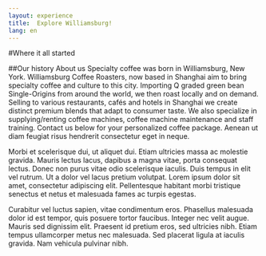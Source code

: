 ```yaml
---
layout: experience
title:  Explore Williamsburg!
lang: en
---
```


#Where it all started

##Our history
About us
Specialty coffee was born in Williamsburg, New York. Williamsburg Coffee Roasters, now based in Shanghai aim to bring specialty coffee and culture to this city. Importing Q graded green bean Single-Origins from around the world, we then roast locally and on demand. 
Selling to various restaurants, cafés and hotels in Shanghai we create distinct premium blends that adapt to consumer taste. We also specialize in supplying/renting coffee machines, coffee machine maintenance and staff training. Contact us below for your personalized coffee package. 
 Aenean ut diam feugiat risus hendrerit consectetur eget in neque.

Morbi et scelerisque dui, ut aliquet dui. Etiam ultricies massa ac molestie gravida. Mauris lectus lacus, dapibus a magna vitae, porta consequat lectus. Donec non purus vitae odio scelerisque iaculis. Duis tempus in elit vel rutrum. Ut a dolor vel lacus pretium volutpat. Lorem ipsum dolor sit amet, consectetur adipiscing elit. Pellentesque habitant morbi tristique senectus et netus et malesuada fames ac turpis egestas.

Curabitur vel luctus sapien, vitae condimentum eros. Phasellus malesuada dolor id est tempor, quis posuere tortor faucibus. Integer nec velit augue. Mauris sed dignissim elit. Praesent id pretium eros, sed ultricies nibh. Etiam tempus ullamcorper metus nec malesuada. Sed placerat ligula at iaculis gravida. Nam vehicula pulvinar nibh.
